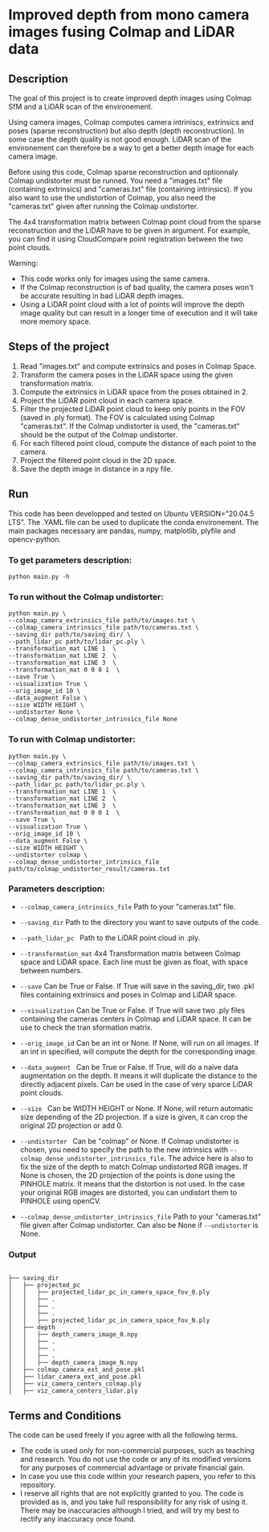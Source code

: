 # Improved depth from mono camera images fusing Colmap and LiDAR data


## Description

The goal of this project is to create improved depth images using Colmap SfM and a LiDAR scan of the environement. 

Using camera images, Colmap computes camera intriniscs, extrinsics and poses (sparse reconstruction) but also depth (depth reconstruction). In some case the depth quality is not good enough. LiDAR scan of the environement can therefore be a way to get a better depth image for each camera image. 

Before using this code, Colmap sparse reconstruction and optionnaly Colmap undistorter must be runned. 
You need a "images.txt" file (containing extrinsics) and "cameras.txt" file (containing intrinsics). 
If you also want to use the undistortion of Colmap, you also need the "cameras.txt" given after running the Colmap undistorter. 

The 4x4 transformation matrix between Colmap point cloud from the sparse reconstruction and the LiDAR have to be given in argument. For example, you can find it using CloudCompare point registration between the two point clouds.

Warning:
- This code works only for images using the same camera.
- If the Colmap reconstruction is of bad quality, the camera poses won't be accurate resulting in bad LiDAR depth images.
- Using a LiDAR point cloud with a lot of points will improve the depth image quality but can result in a longer time of execution and it will take more memory space.


## Steps of the project

1. Read "images.txt" and compute extrinsics and poses in Colmap Space.
2. Transform the camera poses in the LiDAR space using the given transformation matrix.
3. Compute the extrinsics in LiDAR space from the poses obtained in 2.
4. Project the LiDAR point cloud in each camera space.
5. Filter the projected LiDAR point cloud to keep only points in the FOV (saved in .ply format). The FOV is calculated using Colmap "cameras.txt". If the Colmap undistorter is used, the "cameras.txt" should be the output of the Colmap undistorter.
6. For each filtered point cloud, compute the distance of each point to the camera.
7. Project the filtered point cloud in the 2D space.
8. Save the depth image in distance in a npy file.


## Run 

This code has been developped and tested on Ubuntu VERSION="20.04.5 LTS". 
The .YAML file can be used to duplicate the conda environement. 
The main packages necessary are pandas, numpy, matplotlib, plyfile and opencv-python.

### To get parameters description:
```
python main.py -h
```

### To run without the Colmap undistorter:
```
python main.py \
--colmap_camera_extrinsics_file path/to/images.txt \
--colmap_camera_intrinsics_file path/to/cameras.txt \
--saving_dir path/to/saving_dir/ \
--path_lidar_pc path/to/lidar_pc.ply \
--transformation_mat LINE 1  \
--transformation_mat LINE 2  \
--transformation_mat LINE 3  \
--transformation_mat 0 0 0 1  \
--save True \
--visualization True \
--orig_image_id 10 \
--data_augment False \
--size WIDTH HEIGHT \
--undistorter None \
--colmap_dense_undistorter_intrinsics_file None
```

### To run with Colmap undistorter:
```
python main.py \
--colmap_camera_extrinsics_file path/to/images.txt \
--colmap_camera_intrinsics_file path/to/cameras.txt \
--saving_dir path/to/saving_dir/ \
--path_lidar_pc path/to/lidar_pc.ply \
--transformation_mat LINE 1  \
--transformation_mat LINE 2  \
--transformation_mat LINE 3  \
--transformation_mat 0 0 0 1  \
--save True \
--visualization True \
--orig_image_id 10 \
--data_augment False \
--size WIDTH HEIGHT \
--undistorter colmap \
--colmap_dense_undistorter_intrinsics_file path/to/colmap_undistorter_result/cameras.txt
```

### Parameters description:

- ```--colmap_camera_intrinsics_file```
Path to your "cameras.txt" file.

- ```--saving_dir```
Path to the directory you want to save outputs of the code.

- ```--path_lidar_pc ```
Path to the LiDAR point cloud in .ply.

- ```--transformation_mat```
4x4 Transformation matrix between Colmap space and LiDAR space. 
Each line must be given as float, with space between numbers.

- ```--save```
Can be True or False.
If True will save in the saving_dir, two .pkl files containing extrinsics and poses in Colmap and LiDAR space. 

- ```--visualization```
Can be True or False.
If True will save two .ply files containing the cameras centers in Colmap and LiDAR space. It can be use to check the tran sformation matrix.

- ```--orig_image_id```
Can be an int or None. 
If None, will run on all images. If an int in specified, will compute the depth for the corresponding image.

- ```--data_augment ```
Can be True or False. 
If True, will do a naive data augmentation on the depth. It means it will duplicate the distance to the directly adjacent pixels. Can be used in the case of very sparce LiDAR point clouds.

- ```--size ```
Can be WIDTH HEIGHT or None. 
If None, will return automatic size depending of the 2D projection. 
If a size is given, it can crop the original 2D projection or add 0.

- ```--undistorter ```
Can be "colmap" or None.
If Colmap undistorter is chosen, you need to specify the path to the new intrinsics with ```--colmap_dense_undistorter_intrinsics_file```. 
The advice here is also to fix the size of the depth to match Colmap undistorted RGB images.
If None is chosen, the 2D projection of the points is done using the PINHOLE matrix. It means that the distortion is not used. In the case your original RGB images are distorted, you can undistort them to PINHOLE using openCV.

- ```--colmap_dense_undistorter_intrinsics_file```
Path to your "cameras.txt" file given after Colmap undistorter. Can also be None if ```--undistorter``` is None.

### Output

```

├── saving_dir
│   ├── projected_pc
│   │   ├── projected_lidar_pc_in_camera_space_fov_0.ply
│   │   ├── .
│   │   ├── .
│   │   ├── .
│   │   ├── projected_lidar_pc_in_camera_space_fov_N.ply
│   ├── depth
│   │   ├── depth_camera_image_0.npy
│   │   ├── .
│   │   ├── .
│   │   ├── .
│   │   ├── depth_camera_image_N.npy
│   ├── colmap_camera_ext_and_pose.pkl
│   ├── lidar_camera_ext_and_pose.pkl
│   ├── viz_camera_centers_colmap.ply
│   ├── viz_camera_centers_lidar.ply

```

## Terms and Conditions

The code can be used freely if you agree with all the following terms.
- The code is used only for non-commercial purposes, such as teaching and research. You do not use the code or any of its modified versions for any purposes of commercial advantage or private financial gain.
- In case you use this code within your research papers, you refer to this repository. 
- I reserve all rights that are not explicitly granted to you. The code is provided as is, and you take full responsibility for any risk of using it. There may be inaccuracies although I tried, and will try my best to rectify any inaccuracy once found.
